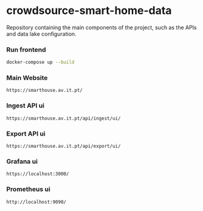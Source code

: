 # crowdsource-smart-home-data

Repository containing the main components of the project, such as the APIs and data lake configuration.

### Run frontend
```bash
docker-compose up --build
```

### Main Website
```
https://smarthouse.av.it.pt/
```

### Ingest API ui
```
https://smarthouse.av.it.pt/api/ingest/ui/
```

### Export API ui
```
https://smarthouse.av.it.pt/api/export/ui/
```

### Grafana ui
```
https://localhost:3000/
```

### Prometheus ui
```
http://localhost:9090/
```